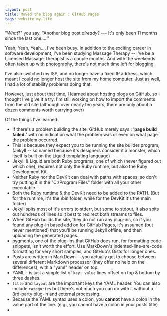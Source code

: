 ```yaml
---
layout: post
title: Moved the blog again : GitHub Pages
tags: website my-life
---
```

"*What*?" you say.  "Another blog post *already*? --- It's only been 11 months since the last one....."

Yeah, Yeah, Yeah.... I've been busy.  In addition to the exciting career in software development, I've been studying Massage Therapy -- I've be a Licensed Massage Therapist is a couple months.   And with the weekends often taken up with photography, there's not much time left for blogging.

I've also switched my ISP, and no longer have a fixed IP address, which meant I could no longer host the site from my home computer.  Just as well, I had a lot of stability problems doing that.

However, just about that time, I learned about hosting blogs on GitHub, so I thought I've give it a try.  I'm still working on how to import the comments from the old site (although over nearly ten years, there are only about a dozen comments worth carrying over)

Of the things I've learned:

 - If there's a problem building the site, GitHub merely says : '**page build failed.**'  with no indication what the problem was or even on what page the problem occurred.
 - This is because they expect you to be running the site builder program, (Jekyll -- so named because it's designers consider it a monster, which itself is built on the Liquid templating language)
 - Jekyll & Liquid are both Ruby programs, one of which (never figured out which one), requires not only the Ruby runtime, but also the Ruby Development Kit.
 - Neither Ruby nor the DevKit can deal with paths with spaces, so don't try putting it in the "C:\Program Files" folder with all your other executable.
 - Both the Ruby runtime & the DevKit need to be added to the PATH.  (But for the runtime, it's the \bin folder, while for the DevKit it's the main folder)
 - Jekyll spits most of it's errors to stderr, but some to stdout, It also spits out hundreds of lines so it best to redirect both streams to files.
 - When GitHub builds the site, they do not run any plug-ins, so if you found any plug-in based add on for GitHub Pages, it's assumed (but never mentioned) that you'll be running Jekyll offline, and then uploading the generated pages.
 - pygments, one of the plug-ins that GitHub does run, for formatting code snippets, isn't worth the effort.  Use MarkDown's indented-line-are-code formatting for very short samples, and GitHub's Gists for longer ones.
 - Posts are written in MarkDown -- you actually get to choose between several different Markdown processor (they offer no help on the differences), with a "yaml" header on top.
 - YAML - is just a simple list of `key: value` lines offset on top & bottom by three dashes.
 - `title` and `layout` are the important keys the YAML header.  You can also include `categories`  but there's not much you can do with it without a 3rd-party plug-in and external processing.
 - Because the YAML syntax uses a colon, you **cannot** have a colon in the value part of the line.  (e.g., you cannot have a colon in your posts title)
 - 
 


